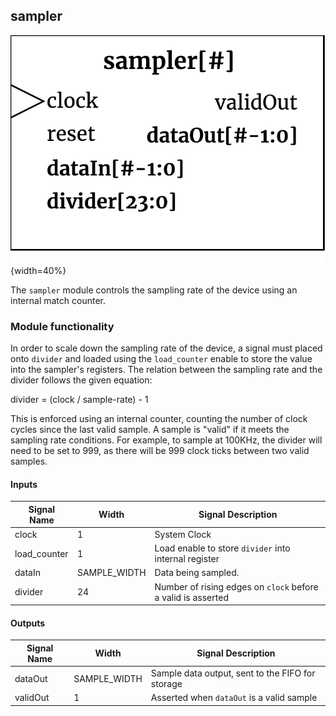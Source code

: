 ## sampler ##

![sampler module](sampler.png){width=40%}

The `sampler` module controls the sampling rate of the device using an internal  match counter. 

### Module functionality ###
In order to scale down the sampling rate of the device, a signal must placed onto `divider` and loaded using the `load_counter` enable to store the value into the sampler's registers. The relation between the sampling rate and the divider follows the given equation:

divider = (clock / sample-rate) - 1 

This is enforced using an internal counter, counting the number of clock cycles since the last valid sample. A sample is "valid" if it meets the sampling rate conditions. For example, to sample at 100KHz, the divider will need to be set to 999, as there will be 999 clock ticks between two valid samples.
#### Inputs ####

Signal Name | Width | Signal Description
--------------------- | ----------------------------- | -------------------------------------------------------------------------------------------
    clock | 1 | System Clock
    load_counter | 1 | Load enable to store `divider` into internal register  
    dataIn | SAMPLE_WIDTH | Data being sampled.
    divider | 24 | Number of rising edges on `clock` before a valid is asserted


#### Outputs ####

Signal Name | Width | Signal Description
--------------------- | ----------------------------- | -------------------------------------------------------------------------------------------
     dataOut | SAMPLE_WIDTH | Sample data output, sent to the FIFO for storage
     validOut | 1 | Asserted when `dataOut` is a valid sample
